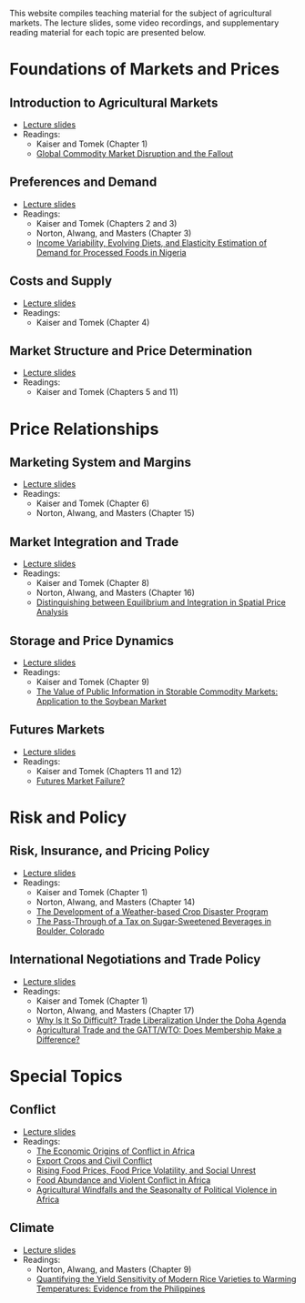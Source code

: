 This website compiles teaching material for the subject of agricultural markets. The lecture slides, some video recordings, and supplementary reading material for each topic are presented below.

# Foundations of Markets and Prices

## Introduction to Agricultural Markets
- [Lecture slides](https://davidubilava.com/agmarkets_slides/01-Intro.html)
- Readings:
  * Kaiser and Tomek (Chapter 1)
  * [Global Commodity Market Disruption and the Fallout](https://doi.org/10.1111/1467-8489.12497)

## Preferences and Demand
- [Lecture slides](https://davidubilava.com/agmarkets_slides/02-Demand.html)
- Readings:
  * Kaiser and Tomek (Chapters 2 and 3)
  * Norton, Alwang, and Masters (Chapter 3)
  * [Income Variability, Evolving Diets, and Elasticity Estimation of Demand for Processed Foods in Nigeria](https://doi.org/10.1111/ajae.12139)

## Costs and Supply
- [Lecture slides](https://davidubilava.com/agmarkets_slides/03-Supply.html)
- Readings:
  * Kaiser and Tomek (Chapter 4)

## Market Structure and Price Determination
- [Lecture slides](https://davidubilava.com/agmarkets_slides/04-Prices.html)
- Readings:
  * Kaiser and Tomek (Chapters 5 and 11)

# Price Relationships

## Marketing System and Margins

- [Lecture slides](https://davidubilava.com/agmarkets_slides/05-Vertical.html)
- Readings:
  * Kaiser and Tomek (Chapter 6)
  * Norton, Alwang, and Masters (Chapter 15)

## Market Integration and Trade

- [Lecture slides](https://davidubilava.com/agmarkets_slides/06-Spatial.html)
- Readings:
  * Kaiser and Tomek (Chapter 8)
  * Norton, Alwang, and Masters (Chapter 16)
  * [Distinguishing between Equilibrium and Integration in Spatial Price Analysis](https://doi.org/10.1111/1467-8276.00298)


## Storage and Price Dynamics

- [Lecture slides](https://davidubilava.com/agmarkets_slides/07-Temporal.html)
- Readings:
  * Kaiser and Tomek (Chapter 9)
  * [The Value of Public Information in Storable Commodity Markets: Application to the Soybean Market](https://doi.org/10.1002/ajae.12013)

## Futures Markets

- [Lecture slides](https://davidubilava.com/agmarkets_slides/08-Futures.html)
- Readings:
  * Kaiser and Tomek (Chapters 11 and 12)
  * [Futures Market Failure?](https://doi.org/10.1093/ajae/aau067)

# Risk and Policy

## Risk, Insurance, and Pricing Policy

- [Lecture slides](https://davidubilava.com/agmarkets_slides/09-Risk.html)
- Readings:
  * Kaiser and Tomek (Chapter 1)
  * Norton, Alwang, and Masters (Chapter 14)
  * [The Development of a Weather-based Crop Disaster Program](https://doi.org/10.1093/ajae/aaz021)
  * [The Pass-Through of a Tax on Sugar-Sweetened Beverages in Boulder, Colorado](https://doi.org/10.1111/ajae.12191)

## International Negotiations and Trade Policy

- [Lecture slides](https://davidubilava.com/agmarkets_slides/10-TradePolicy.html)
- Readings:
  * Kaiser and Tomek (Chapter 1)
  * Norton, Alwang, and Masters (Chapter 17)
  * [Why Is It So Difficult? Trade Liberalization Under the Doha Agenda](https://doi.org/10.1093/oxrep/grm026)
  * [Agricultural Trade and the GATT/WTO: Does Membership Make a Difference?](https://doi.org/10.1093/ajae/aar087)

# Special Topics

## Conflict

- [Lecture slides](https://davidubilava.com/agmarkets_slides/11-Conflict.html)
- Readings:
  * [The Economic Origins of Conflict in Africa](https://doi.org/10.1086/709993)
  * [Export Crops and Civil Conflict](https://doi.org/10.1093/jeea/jvz025)
  * [Rising Food Prices, Food Price Volatility, and Social Unrest](https://doi.org/10.1093/ajae/aau038)
  * [Food Abundance and Violent Conflict in Africa](https://doi.org/10.1093/ajae/aax106)
  * [Agricultural Windfalls and the Seasonalty of Political Violence in Africa](https://doi.org/10.1111/ajae.12364)

## Climate

- [Lecture slides](https://davidubilava.com/agmarkets_slides/12-Climate.html)
- Readings:
  * Norton, Alwang, and Masters (Chapter 9)
  * [Quantifying the Yield Sensitivity of Modern Rice Varieties to Warming Temperatures: Evidence from the Philippines](https://doi.org/10.1111/ajae.12210)

